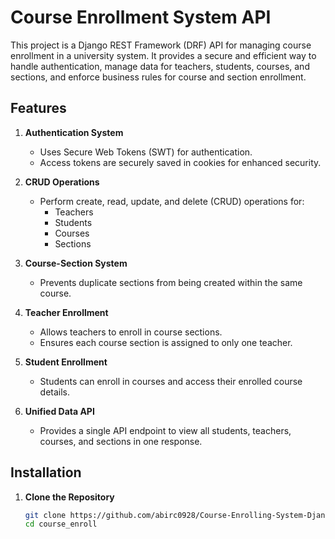 # Course Enrollment System API

This project is a Django REST Framework (DRF) API for managing course enrollment in a university system. It provides a secure and efficient way to handle authentication, manage data for teachers, students, courses, and sections, and enforce business rules for course and section enrollment.

## Features

1. **Authentication System**
   - Uses Secure Web Tokens (SWT) for authentication.
   - Access tokens are securely saved in cookies for enhanced security.

2. **CRUD Operations**
   - Perform create, read, update, and delete (CRUD) operations for:
     - Teachers
     - Students
     - Courses
     - Sections

3. **Course-Section System**
   - Prevents duplicate sections from being created within the same course.

4. **Teacher Enrollment**
   - Allows teachers to enroll in course sections.
   - Ensures each course section is assigned to only one teacher.

5. **Student Enrollment**
   - Students can enroll in courses and access their enrolled course details.

6. **Unified Data API**
   - Provides a single API endpoint to view all students, teachers, courses, and sections in one response.

## Installation

1. **Clone the Repository**
   ```bash
   git clone https://github.com/abirc0928/Course-Enrolling-System-Django.git
   cd course_enroll
